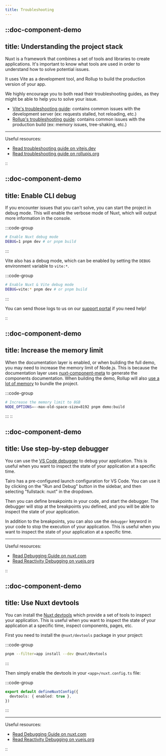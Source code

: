 ```yaml
---
title: Troubleshooting
---
```



::doc-component-demo
---
title: Understanding the project stack
---

Nuxt is a framework that combines a set of tools and libraries to create applications. It's important to know what tools are used in order to understand how to solve potential issues.

It uses Vite as a development tool, and Rollup to build the production version of your app.

We highly encourage you to both read their troubleshooting guides, as they might be able to help you to solve your issue.

- [Vite's troubleshooting guide](https://vitejs.dev/guide/troubleshooting.html): contains common issues with the development server (ex: requests stalled, hot reloading, etc.)
- [Rollup's troubleshooting guide](https://rollupjs.org/troubleshooting/): contains common issues with the production build (ex: memory issues, tree-shaking, etc.)

---

Useful resources:

- [Read troubleshooting guide on vitejs.dev](https://vitejs.dev/guide/troubleshooting.html)
- [Read troubleshooting guide on rollupjs.org](https://rollupjs.org/troubleshooting/)

::



::doc-component-demo
---
title: Enable CLI debug
---

If you encounter issues that you can't solve, you can start the project in debug mode. This will enable the verbose mode of Nuxt, which will output more information in the console.

:::code-group
```bash [Terminal]
# Enable Nuxt debug mode
DEBUG=1 pnpm dev # or pnpm build
```
:::

Vite also has a debug mode, which can be enabled by setting the `DEBUG` environment variable to `vite:*`.

:::code-group
```bash [Terminal]
# Enable Nuxt & Vite debug mode
DEBUG=vite:* pnpm dev # or pnpm build
```
:::

You can send those logs to us on our [support portal](https://cssninja.io/faq/support) if you need help!

::



::doc-component-demo
---
title: Increase the memory limit
---

When the documentation layer is enabled, or when building the full demo, you may need to increase the memory limit of Node.js. This is because the documentation layer uses [nuxt-component-meta](https://github.com/nuxtlabs/nuxt-component-meta) to generate the components documentation. When building the demo, Rollup will also [use a lot of memory](https://rollupjs.org/troubleshooting/#error-javascript-heap-out-of-memory) to bundle the project.

:::code-group
```bash [Terminal]
# Increase the memory limit to 8GB
NODE_OPTIONS=--max-old-space-size=8192 pnpm demo:build
```
:::
::




::doc-component-demo
---
title: Use step-by-step debugger 
---

You can use the [VS Code debugger](https://code.visualstudio.com/docs/editor/debugging#_launch-configurations) to debug your application. This is useful when you want to inspect the state of your application at a specific time.

Tairo has a pre-configured launch configuration for VS Code. You can use it by clicking on the "Run and Debug" button in the sidebar, and then selecting "fullstack: nuxt" in the dropdown.

Then you can define breakpoints in your code, and start the debugger. The debugger will stop at the breakpoints you defined, and you will be able to inspect the state of your application.

In addition to the breakpoints, you can also use the `debugger` keyword in your code to stop the execution of your application. This is useful when you want to inspect the state of your application at a specific time.


---

Useful resources:

- [Read Debugging Guide on nuxt.com](https://nuxt.com/docs/guide/going-further/debugging#debugging-in-your-ide)
- [Read Reactivity Debugging on vuejs.org](https://vuejs.org/guide/extras/reactivity-in-depth.html#reactivity-debugging)

::



::doc-component-demo
---
title: Use Nuxt devtools
---

You can install the [Nuxt devtools](https://devtools.nuxt.com/) which provide a set of tools to inspect your application. This is useful when you want to inspect the state of your application at a specific time, inspect components, pages, etc.

First you need to install the `@nuxt/devtools` package in your project:

:::code-group
```bash [Terminal]
pnpm --filter=app install --dev @nuxt/devtools
```
:::

Then simply enable the devtools in your `<app>/nuxt.config.ts` file:

:::code-group
```ts [<app>/nuxt.config.ts]
export default defineNuxtConfig({
  devtools: { enabled: true },
})
```
:::


---

Useful resources:

- [Read Debugging Guide on nuxt.com](https://nuxt.com/docs/guide/going-further/debugging#debugging-in-your-ide)
- [Read Reactivity Debugging on vuejs.org](https://vuejs.org/guide/extras/reactivity-in-depth.html#reactivity-debugging)

::